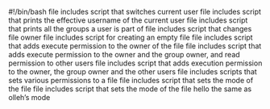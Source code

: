 #!/bin/bash
file includes script that switches current user
file includes script that prints the effective username of the current user
file includes script that prints all the groups a user is part of
file includes script that changes file owner
file includes script for creating an empty file
file includes script that adds execute permission to the owner of the file
file includes script that adds execute permission to the owner and the group owner, and read permission to other users
file includes script that adds execution permission to the owner, the group owner and the other users
file includes scripts that sets various permissions to a file
file includes script that sets the mode of the file 
file includes script that sets the mode of the file hello the same as olleh’s mode
